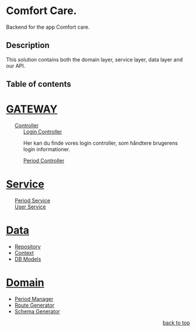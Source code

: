<a name="readme-top"></a>

# Comfort Care.

Backend for the app Comfort care.

## Description

This solution contains both the domain layer, service layer, data layer and our API.

## Table of contents
<h1><a href="ComfortCare.Api">GATEWAY</a></h1>
<ul>
    <li style="list-style: none;">
        <a href="ComfortCare.Api/Controllers">Controller</a>
        <ul>
            <li style="list-style: none;">
                <a href="ComfortCare.Api/Controllers/LoginController.cs">Login Controller</a>
                <p>Her kan du finde vores login controller, som håndtere brugerens login informationer.</p>
            </li>
            <li style="list-style: none;"><a href="ComfortCare.Api/Controllers/PeriodController.cs">Period Controller</a></li>
        </ul>
    </li>
</ul>
<h1><a href="ComfortCare.Service">Service</a></h1>
<ul>
    <li style="list-style: none;"><a href="ComfortCare.Service/PeriodService.cs">Period Service</a></li>
    <li style="list-style: none;"><a href="ComfortCare.Service/UserService.cs">User Service</a></li>
</ul>
<h1><a href="ComfortCare.Data">Data</a></h1>
<ul>
    <li><a href="ComfortCare.Data/ComfortCareRepository.cs">Repository</a></li>
    <li><a href="ComfortCare.Data/ComfortCareDbContext.cs">Context</a></li>
    <li><a href="ComfortCare.Data/Models">DB Models</a></li>
</ul>
<h1><a href="ComfortCare.Domain">Domain</a></h1>
<ul>
    <li>
        <a href="ComfortCare.Domain/BusinessLogic/PeriodManager.cs">Period Manager</a>
    <li><a href="ComfortCare.Domain/BusinessLogic/RouteGenerator.cs">Route Generator</a></li>
    <li><a href="ComfortCare.Domain/BusinessLogic/SchemaGenerator.cs">Schema Generator</a></li>
    </li>
</ul>
<p align="right"><a href="#readme-top">back to top</a></p>
